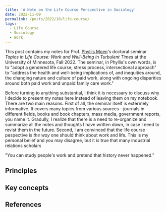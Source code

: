 ```yaml
---
title: 'A Note on the Life Course Perspective in Sociology'
date: 2022-11-09
permalink: /posts/2022/10/life-course/
tags:
  - Life Course
  - Sociology
  - Work
---
```

This post contains my notes for Prof. [Phyllis Moen](https://cla.umn.edu/about/directory/profile/phylmoen)'s doctoral seminar *Topics in Life Course: Work and Well-Being in Turbulent Times* at the University of Minnesota, Fall 2022. The seminar, in Phyllis's own words, is to "adopt a gendered life course, stress process, intersectional approach" to "address the health and well-being implications of, and inequities around, the changing nature and culture of paid work, along with ongoing disparities around both paid work and unpaid family care work."

Before turning to anything substantial, I think it is necessary to discuss why I decide to present my notes here instead of leaving them on my notebook. There are two main reasons. First of all, the seminar itself is extermely informative. It covers many topics from various sources—journals in different fields, books and book chapters, mass media, government reports, you name it. Gradully, I realize that there is a need to re-organize and summarize all the notes and thoughts I have written down, in case I need to revist them in the future. Second, I am convinced that the life course pespective is *the way* one should think about work and life. This is my personal belief and you may disagree, but it is true that many industrial relations scholars 

"You can study people's work and pretend that history never happened."

## Principles

## Key concepts

## References
